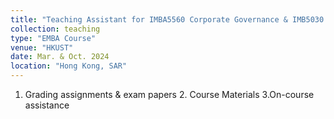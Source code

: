 ```yaml
---
title: "Teaching Assistant for IMBA5560 Corporate Governance & IMB5030 Accounting Foundations"
collection: teaching
type: "EMBA Course"
venue: "HKUST"
date: Mar. & Oct. 2024
location: "Hong Kong, SAR"
---
```


1. Grading assignments & exam papers 2. Course Materials 3.On-course assistance

